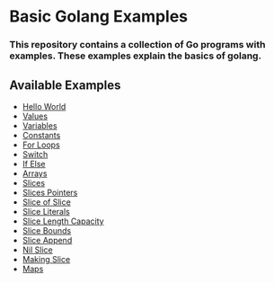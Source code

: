 <!--
  Title: Basic Golang Examples
  Description: This repository contains a collection of Go programs with examples. These examples explain the basics of golang.
  Author: Afroza Yasmin
  -->
  
# Basic Golang Examples

### This repository contains a collection of Go programs with examples. These examples explain the basics of golang. 

## Available Examples
  - <a target="_blank" href="https://github.com/tithi021/basic-golang-example/blob/master/hello-world.go">Hello World</a><br/>
  - <a target="_blank" href="https://github.com/tithi021/basic-golang-example/blob/master/values.go">Values</a><br/>
  - <a target="_blank" href="https://github.com/tithi021/basic-golang-example/blob/master/variables.go">Variables</a><br/>
  - <a target="_blank" href="https://github.com/tithi021/basic-golang-example/blob/master/constants.go">Constants</a><br/>
  - <a target="_blank" href="https://github.com/tithi021/basic-golang-example/blob/master/for-loops.go">For Loops</a><br/>
  - <a target="_blank" href="https://github.com/tithi021/basic-golang-example/blob/master/switch.go">Switch</a><br/>
  - <a target="_blank" href="https://github.com/tithi021/basic-golang-example/blob/master/if-else.go">If Else</a><br/>
  - <a target="_blank" href="https://github.com/tithi021/basic-golang-example/blob/master/arrays.go">Arrays</a><br/>
  - <a target="_blank" href="https://github.com/tithi021/basic-golang-example/blob/master/slices.go">Slices</a><br/>
  - <a target="_blank" href="https://github.com/tithi021/basic-golang-example/blob/master/slices-pointers.go">Slices Pointers</a><br/>
  - <a target="_blank" href="https://github.com/tithi021/basic-golang-example/blob/master/slice-of-slice.go">Slice of Slice</a><br/>
  - <a target="_blank" href="https://github.com/tithi021/basic-golang-example/blob/master/slice-literals.go">Slice Literals</a><br/>
  - <a target="_blank" href="https://github.com/tithi021/basic-golang-example/blob/master/slice-len-cap.go">Slice Length Capacity</a><br/>
  - <a target="_blank" href="https://github.com/tithi021/basic-golang-example/blob/master/slice-bounds.go">Slice Bounds</a><br/>
  - <a target="_blank" href="https://github.com/tithi021/basic-golang-example/blob/master/slice-append.go">Slice Append</a><br/>
  - <a target="_blank" href="https://github.com/tithi021/basic-golang-example/blob/master/nil-slices.go">Nil Slice</a><br/>
  - <a target="_blank" href="https://github.com/tithi021/basic-golang-example/blob/master/making-slices.go">Making Slice</a><br/>
  - <a target="_blank" href="https://github.com/tithi021/basic-golang-example/blob/master/maps.go">Maps</a><br/>
  
